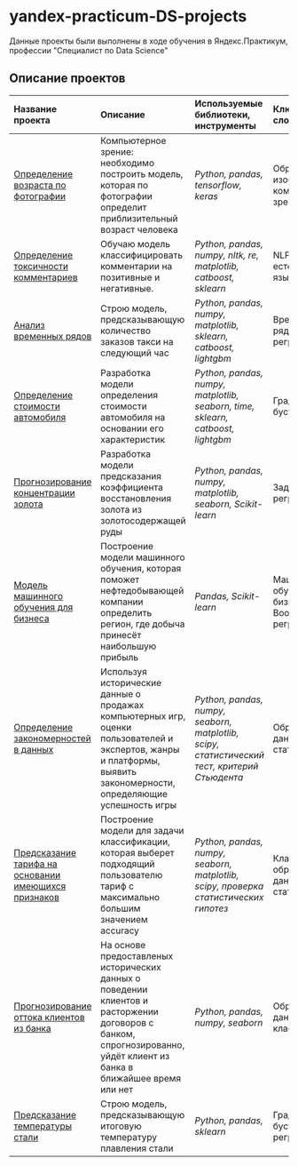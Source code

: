 # yandex-practicum-DS-projects
Данные проекты были выполнены в ходе обучения в Яндекс.Практикум, профессии "Специалист по Data Science"

## Описание проектов

| Название проекта | Описание | Используемые библиотеки, инструменты| Ключевые слова |
| :---------------------- | :---------------------- | :---------------------- |:---------------------- |
| [Определение возраста по фотографии](cv) | Компьютерное зрение: необходимо построить модель, которая по фотографии определит приблизительный возраст человека | *Python, pandas, tensorflow, keras* | Обработка изображений, компьютерное зрение|
| [Определение токсичности комментариев](text) |Обучаю модель классифицировать комментарии на позитивные и негативные.| *Python, pandas, numpy, nltk, re, matplotlib, catboost, sklearn* | NLP, обработка естественного языка |
| [Анализ временных рядов](taxi) |Строю модель, предсказывающую количество заказов такси на следующий час| *Python, pandas, numpy, matplotlib, sklearn, catboost, lightgbm* | Временные ряды, регрессия |
| [Определение стоимости автомобиля](cars_price) | Разработка модели определения стоимости автомобиля на основании его характеристик | *Python, pandas, numpy, matplotlib, seaborn, time, sklearn, catboost, lightgbm* | Градиентный бустинг |
| [Прогнозирование концентрации золота](gold) | Разработка модели предсказания коэффициента восстановления золота из золотосодержащей руды | *Python, pandas, numpy, matplotlib, seaborn, Scikit-learn* | Задача регрессии |
| [Модель машинного обучения для бизнеса](location) | Построение модели машинного обучения, которая поможет нефтедобывающей компании определить регион, где добыча принесёт наибольшую прибыль | *Pandas, Scikit-learn* | Машинное обучение в бизнесе, Bootstrap, регрессия |
| [Определение закономерностей в данных](games_project) | Используя исторические данные о продажах компьютерных игр, оценки пользователей и экспертов, жанры и платформы, выявить закономерности, определяющие успешность игры | *Python, pandas, numpy, seaborn, matplotlib, scipy, статистический тест, критерий Стьюдента* | Обработка данных, статистика |
| [Предсказание тарифа на основании имеющихся признаков](mobile_tarif) | Построение модели для задачи классификации, которая выберет подходящий пользователю тариф с максимально большим значением accuracy | *Python, pandas, numpy, seaborn, matplotlib, scipy, проверка статистических гипотез* | Классификация, обработка данных, статистика |
| [Прогнозирование оттока клиентов из банка](bank_scoring) | На основе предоставленых исторических данных о поведении клиентов и расторжении договоров с банком, спрогнозированно, уйдёт клиент из банка в ближайшее время или нет | *Python, pandas, numpy, seaborn* | Обработка данных, баланс классов |
| [Предсказание температуры стали](metall) | Строю модель, предсказывающую итоговую температуру плавления стали | *Python, pandas, sklearn* | Градиентный бустинг, регрессия|
